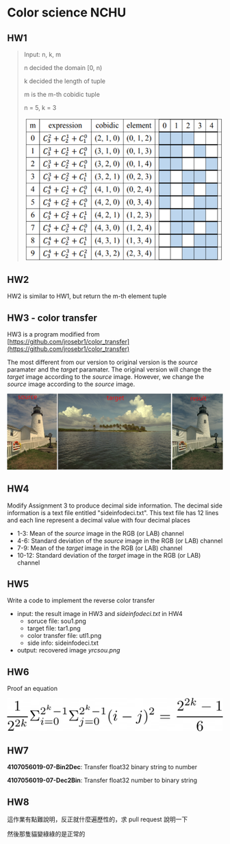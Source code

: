 # Color science NCHU

## HW1

> Input: n, k, m
>
> n decided the domain [0, n)
>
> k decided the length of tuple
>
> m is the m-th cobidic tuple
>
> n = 5, k = 3
>
> ![](./assets/cobidic.png)
> 

## HW2

HW2 is similar to HW1, but return the m-th element tuple

## HW3 - color transfer

HW3 is a program modified from [https://github.com/jrosebr1/color_transfer](https://github.com/jrosebr1/color_transfer)

The most different from our version to original version is the *source* paramater and the *target* paramater. The original version will change the *target* image according to the *source* image. However, we change the *source* image according to the *source* image.

![](./assets/hw3-demo.png)

## HW4
Modify Assignment 3 to produce decimal side
information. The decimal side information is a text file entitled "sideinfodeci.txt". This text file has 12 lines and each line represent a decimal value with four decimal places

+ 1-3: Mean of the *source* image in the RGB (or LAB) channel
+ 4-6: Standard deviation of the *source* image in the RGB (or LAB) channel
+ 7-9: Mean of the *target* image in the RGB (or LAB) channel
+ 10-12: Standard deviation of the *target* image in the RGB (or LAB) channel

## HW5
Write a code to implement the reverse color transfer

+ input: the result image in HW3 and *sideinfodeci.txt* in HW4
    + soruce file: sou1.png
    + target file: tar1.png
    + color transfer file: utl1.png
    + side info: sideinfodeci.txt
+ output: recovered image *yrcsou.png*

## HW6

Proof an equation

![](./assets/hw6-equation.png)

## HW7

**4107056019-07-Bin2Dec**: Transfer float32 binary string to number 

**4107056019-07-Dec2Bin**: Transfer float32 number to binary string

## HW8

這作業有點難說明，反正就什麼遍歷性的，求 pull request 說明一下

然後那隻貓變綠綠的是正常的
